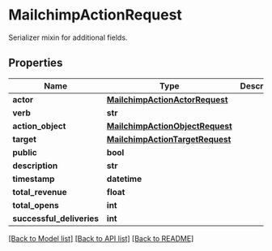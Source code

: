 # MailchimpActionRequest

Serializer mixin for additional fields.
## Properties
Name | Type | Description | Notes
------------ | ------------- | ------------- | -------------
**actor** | [**MailchimpActionActorRequest**](MailchimpActionActorRequest.md) |  | 
**verb** | **str** |  | 
**action_object** | [**MailchimpActionObjectRequest**](MailchimpActionObjectRequest.md) |  | [optional] 
**target** | [**MailchimpActionTargetRequest**](MailchimpActionTargetRequest.md) |  | [optional] 
**public** | **bool** |  | [optional] 
**description** | **str** |  | [optional] 
**timestamp** | **datetime** |  | [optional] 
**total_revenue** | **float** |  | [optional] 
**total_opens** | **int** |  | [optional] 
**successful_deliveries** | **int** |  | [optional] 

[[Back to Model list]](../README.md#documentation-for-models) [[Back to API list]](../README.md#documentation-for-api-endpoints) [[Back to README]](../README.md)


